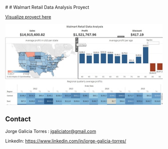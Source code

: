 <p>
#
# Walmart Retail Data Analysis Proyect

[Visualize proyect here](https://public.tableau.com/views/Libro1_16690549753250/Dashboard1?:language=es-ES&publish=yes&:display_count=n&:origin=viz_share_link)

![image](_src/prueba1.JPG)<br>


## Contact

Jorge Galicia Torres : jgaliciator@gmail.com

LinkedIn: https://www.linkedin.com/in/jorge-galicia-torres/  
